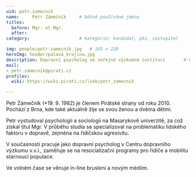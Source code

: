 ```yaml
---
uid: petr.zamecnik
name:     Petr Zámečník  	# běžně používáné jméno
titles:
  before: Mgr. et Mgr. 
  after:
category:                 	# kategorie: kandidat, pks, zastupitel

img: people/petr-zamecnik.jpg   # 165 x 220
heroImg: header/palava_krajina.jpg
description: Dopravní psycholog ve veřejné výzkumné instituci     	# kratký popis, max 160 znaků
mail:
- petr.zamecnik@pirati.cz
profiles:
  wiki: https://wiki.pirati.cz/lide/petr_zamecnik

---
```


Petr Zámečník (*19. 9. 1982) je členem Pirátské strany od roku 2010. Pochází z Brna,
kde také aktuálně žije se svou ženou a dvěma dětmi.

Petr vystudoval psychologii a sociologii na Masarykově univerzitě, za což získal titul Mgr.
V průběhu studia se specializoval na problematiku lidského faktoru v dopravě, zejména na řidičskou agresivitu.

V současnosti pracuje jako dopravní psycholog v Centru dopravního výzkumu v.v.i., zaměřuje se na resocializační programy pro řidiče a mobilitu stárnoucí populace.

Ve volném čase se věnuje in-line bruslení a novým médiím.
